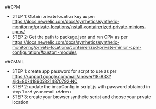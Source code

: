 ##CPM 
- STEP 1: Obtain private location key as per https://docs.newrelic.com/docs/synthetics/synthetic-monitoring/private-locations/install-containerized-private-minions-cpms/
- STEP 2: Get the path to package.json and run CPM as per https://docs.newrelic.com/docs/synthetics/synthetic-monitoring/private-locations/containerized-private-minion-cpm-configuration/#custom-modules


##GMAIL
- STEP 1: create app password for script to use as per https://support.google.com/mail/answer/185833?sjid=8024189058214870792-NC
- STEP 2: update the imapConfig in script.js with password obtained in step 1 and your email address 
- STEP 3: create your browser synthetic script and choose your private location

